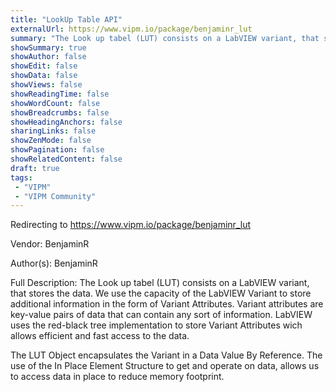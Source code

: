 ```yaml
---
title: "LookUp Table API"
externalUrl: https://www.vipm.io/package/benjaminr_lut
summary: "The Look up tabel (LUT) consists on a LabVIEW variant, that stores the data."
showSummary: true
showAuthor: false
showEdit: false
showData: false
showViews: false
showReadingTime: false
showWordCount: false
showBreadcrumbs: false
showHeadingAnchors: false
sharingLinks: false
showZenMode: false
showPagination: false
showRelatedContent: false
draft: true
tags:
 - "VIPM"
 - "VIPM Community"
---
```


Redirecting to https://www.vipm.io/package/benjaminr_lut

Vendor: BenjaminR

Author(s): BenjaminR
 
Full Description:
The Look up tabel (LUT) consists on a LabVIEW variant, that stores the data. We use the capacity of the LabVIEW Variant to store additional information in the form of Variant Attributes. Variant attributes are key-value pairs of data that can contain any sort of information. LabVIEW uses the red-black tree implementation to store Variant Attributes wich allows efficient and fast access to the data. 

The LUT Object encapsulates the Variant in a Data Value By Reference. The use of the In Place Element Structure to get and operate on data, allows us to access data in place to reduce memory footprint.